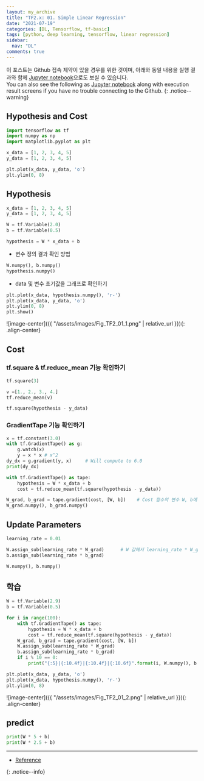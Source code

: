```yaml
---
layout: my_archive
title: "TF2.x: 01. Simple Linear Regression"
date: "2021-07-19"
categories: [DL, Tensorflow, tf-basic]
tags: [python, deep learning, tensorflow, linear regression]
sidebar:
  nav: "DL"
comments: true
---
```


이 포스트는 Github 접속 제약이 있을 경우를 위한 것이며, 아래와 동일 내용을 실행 결과와 함께 [Jupyter notebook](https://github.com/bestofbad/TF-Study/blob/main/tf2_01_Simple_Linear_Regression.ipynb)으로도 보실 수 있습니다.  
You can also see the following as [Jupyter notebook](https://github.com/bestofbad/TF-Study/blob/main/tf2_01_Simple_Linear_Regression.ipynb) along with execution result screens if you have no trouble connecting to the Github.
{: .notice--warning}

## Hypothesis and Cost

```python
import tensorflow as tf
import numpy as np
import matplotlib.pyplot as plt

x_data = [1, 2, 3, 4, 5]
y_data = [1, 2, 3, 4, 5]

plt.plot(x_data, y_data, 'o')
plt.ylim(0, 8)
```

## Hypothesis

```python
x_data = [1, 2, 3, 4, 5]
y_data = [1, 2, 3, 4, 5]

W = tf.Variable(2.0)
b = tf.Variable(0.5)

hypothesis = W * x_data + b
```

- 변수 정의 결과 확인 방법
```python
W.numpy(), b.numpy()
hypothesis.numpy()
```

- data 및 변수 초기값을 그래프로 확인하기
```python
plt.plot(x_data, hypothesis.numpy(), 'r-')
plt.plot(x_data, y_data, 'o')
plt.ylim(0, 8)
plt.show()
```

![image-center]({{ "/assets/images/Fig_TF2_01_1.png" | relative_url }}){: .align-center}

## Cost

### tf.square & tf.reduce_mean 기능 확인하기

```python
tf.square(3)
```
```python
v =[1., 2., 3., 4.]
tf.reduce_mean(v)
```
```python
tf.square(hypothesis - y_data)
```

### GradientTape 기능 확인하기

```python
x = tf.constant(3.0)
with tf.GradientTape() as g:
    g.watch(x)
    y = x * x # x^2
dy_dx = g.gradient(y, x)     # Will compute to 6.0
print(dy_dx)
```
```python
with tf.GradientTape() as tape:
    hypothesis = W * x_data + b
    cost = tf.reduce_mean(tf.square(hypothesis - y_data))

W_grad, b_grad = tape.gradient(cost, [W, b])    # Cost 함수의 변수 W, b에 대해 gradient를 구함.
W_grad.numpy(), b_grad.numpy()
```

## Update Parameters

```python
learning_rate = 0.01

W.assign_sub(learning_rate * W_grad)      # W 값에서 learning_rate * W_grad를 뺀 값을 다시 W에 지정
b.assign_sub(learning_rate * b_grad)

W.numpy(), b.numpy()
```

## 학습

```python
W = tf.Variable(2.9)
b = tf.Variable(0.5)

for i in range(100):
    with tf.GradientTape() as tape:
        hypothesis = W * x_data + b
        cost = tf.reduce_mean(tf.square(hypothesis - y_data))
    W_grad, b_grad = tape.gradient(cost, [W, b])
    W.assign_sub(learning_rate * W_grad)
    b.assign_sub(learning_rate * b_grad)
    if i % 10 == 0:
        print("{:5}|{:10.4f}|{:10.4f}|{:10.6f}".format(i, W.numpy(), b.numpy(), cost))

plt.plot(x_data, y_data, 'o')
plt.plot(x_data, hypothesis.numpy(), 'r-')
plt.ylim(0, 8)
```

![image-center]({{ "/assets/images/Fig_TF2_01_2.png" | relative_url }}){: .align-center}

## predict

```python
print(W * 5 + b)
print(W * 2.5 + b)
```

---
- [Reference](https://github.com/deeplearningzerotoall/TensorFlow/blob/master/tf_2.x/lab-02-1-Simple-Linear-Regression-eager.ipynb)

{: .notice--info}